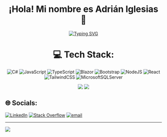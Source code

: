 <div align="center">

# ¡Hola! Mi nombre es Adrián Iglesias 👋

</div>

<div align="center">

[![Typing SVG](https://readme-typing-svg.herokuapp.com?font=Fira+Code&weight=700&size=32&pause=1000&center=true&vCenter=true&random=false&width=435&height=50&lines=Full-Stack+Developer)](https://git.io/typing-svg)
 
</div>

<div align="center">
 
# 💻 Tech Stack:
 
![C#](https://img.shields.io/badge/c%23-%23239120.svg?style=for-the-badge&logo=csharp&logoColor=white) ![JavaScript](https://img.shields.io/badge/javascript-%23323330.svg?style=for-the-badge&logo=javascript&logoColor=%23F7DF1E) ![TypeScript](https://img.shields.io/badge/typescript-%23007ACC.svg?style=for-the-badge&logo=typescript&logoColor=white) ![Blazor](https://img.shields.io/badge/blazor-%235C2D91.svg?style=for-the-badge&logo=blazor&logoColor=white) ![Bootstrap](https://img.shields.io/badge/bootstrap-%238511FA.svg?style=for-the-badge&logo=bootstrap&logoColor=white) ![NodeJS](https://img.shields.io/badge/node.js-6DA55F?style=for-the-badge&logo=node.js&logoColor=white) ![React](https://img.shields.io/badge/react-%2320232a.svg?style=for-the-badge&logo=react&logoColor=%2361DAFB) ![TailwindCSS](https://img.shields.io/badge/tailwindcss-%2338B2AC.svg?style=for-the-badge&logo=tailwind-css&logoColor=white) ![MicrosoftSQLServer](https://img.shields.io/badge/Microsoft%20SQL%20Server-CC2927?style=for-the-badge&logo=microsoft%20sql%20server&logoColor=white)
</div>

<div align="center">
 
![](https://github-readme-stats.vercel.app/api?username=IgleDev&theme=dracula&hide_border=false&include_all_commits=true&count_private=false)
![](https://nirzak-streak-stats.vercel.app/?user=IgleDev&theme=dracula&hide_border=false)
</div>

<div align="left">
 
## 🌐 Socials:
[![LinkedIn](https://img.shields.io/badge/LinkedIn-%230077B5.svg?logo=linkedin&logoColor=white)](https://linkedin.com/in/https://www.linkedin.com/in/adriiglesias/) [![Stack Overflow](https://img.shields.io/badge/-Stackoverflow-FE7A16?logo=stack-overflow&logoColor=white)](https://stackoverflow.com/users/404299) [![email](https://img.shields.io/badge/Email-D14836?logo=gmail&logoColor=white)](mailto:adri.iglesias.fernandez@gmail.com) 
</div>

---
[![](https://visitcount.itsvg.in/api?id=IgleDev&icon=0&color=0)](https://visitcount.itsvg.in)

<!-- Proudly created with GPRM ( https://gprm.itsvg.in ) -->
